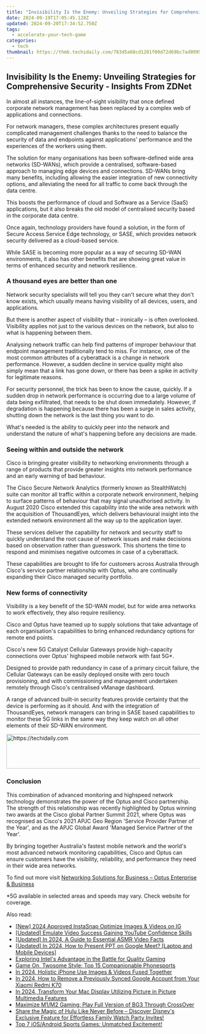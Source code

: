 ```yaml
---
title: "Invisibility Is the Enemy: Unveiling Strategies for Comprehensive Security - Insights From ZDNet"
date: 2024-09-19T17:05:45.128Z
updated: 2024-09-20T17:34:52.750Z
tags:
  - accelerate-your-tech-game
categories:
  - tech
thumbnail: https://thmb.techidaily.com/783d5a68cd1201f00d72d69bc7ad0995ab16e6e244585454342ca9de98074a9b.jpg
---
```


## Invisibility Is the Enemy: Unveiling Strategies for Comprehensive Security - Insights From ZDNet

In almost all instances, the line-of-sight visibility that once defined corporate network management has been replaced by a complex web of applications and connections.

For network managers, these complex architectures present equally complicated management challenges thanks to the need to balance the security of data and endpoints against applications' performance and the experiences of the workers using them.

The solution for many organisations has been software-defined wide area networks (SD-WANs), which provide a centralised, software-based approach to managing edge devices and connections. SD-WANs bring many benefits, including allowing the easier integration of new connectivity options, and alleviating the need for all traffic to come back through the data centre.

This boosts the performance of cloud and Software as a Service (SaaS) applications, but it also breaks the old model of centralised security based in the corporate data centre.

Once again, technology providers have found a solution, in the form of Secure Access Service Edge technology, or SASE, which provides network security delivered as a cloud-based service.

While SASE is becoming more popular as a way of securing SD-WAN environments, it also has other benefits that are showing great value in terms of enhanced security and network resilience.

### **A thousand eyes are better than one**

Network security specialists will tell you they can't secure what they don't know exists, which usually means having visibility of all devices, users, and applications.

But there is another aspect of visibility that – ironically – is often overlooked. Visibility applies not just to the various devices on the network, but also to what is happening between them.

Analysing network traffic can help find patterns of improper behaviour that endpoint management traditionally tend to miss. For instance, one of the most common attributes of a cyberattack is a change in network performance. However, a sudden decline in service quality might also simply mean that a link has gone down, or there has been a spike in activity for legitimate reasons.

For security personnel, the trick has been to know the cause, quickly. If a sudden drop in network performance is occurring due to a large volume of data being exfiltrated, that needs to be shut down immediately. However, if degradation is happening because there has been a surge in sales activity, shutting down the network is the last thing you want to do.

What's needed is the ability to quickly peer into the network and understand the nature of what's happening before any decisions are made.

### **Seeing within and outside the network**

Cisco is bringing greater visibility to networking environments through a range of products that provide greater insights into network performance and an early warning of bad behaviour.

The Cisco Secure Network Analytics (formerly known as StealthWatch) suite can monitor all traffic within a corporate network environment, helping to surface patterns of behaviour that may signal unauthorised activity. In August 2020 Cisco extended this capability into the wide area network with the acquisition of ThousandEyes, which delivers behavioural insight into the extended network environment all the way up to the application layer.

These services deliver the capability for network and security staff to quickly understand the root cause of network issues and make decisions based on observation rather than guesswork. This shortens the time to respond and minimises negative outcomes in case of a cyberattack.

These capabilities are brought to life for customers across Australia through Cisco's service partner relationship with Optus, who are continually expanding their Cisco managed security portfolio.

### **New forms of connectivity**

Visibility is a key benefit of the SD-WAN model, but for wide area networks to work effectively, they also require resiliency. 

Cisco and Optus have teamed up to supply solutions that take advantage of each organisation's capabilities to bring enhanced redundancy options for remote end points.

Cisco's new 5G Catalyst Cellular Gateways provide high-capacity connections over Optus' highspeed mobile network with fast 5G\*.

Designed to provide path redundancy in case of a primary circuit failure, the Cellular Gateways can be easily deployed onsite with zero touch provisioning, and with commissioning and management undertaken remotely through Cisco's centralised vManage dashboard.

A range of advanced built-in security features provide certainty that the device is performing as it should. And with the integration of ThousandEyes, network managers can bring in SASE based capabilities to monitor these 5G links in the same way they keep watch on all other elements of their SD-WAN environment. 

<!-- affiliate ads begin -->
<a href="https://appsumo.8odi.net/c/5597632/2049370/7443" target="_top" id="2049370">
  <img src="//a.impactradius-go.com/display-ad/7443-2049370" border="0" alt="https://techidaily.com" width="728" height="90"/>
</a>
<img height="0" width="0" src="https://appsumo.8odi.net/i/5597632/2049370/7443" style="position:absolute;visibility:hidden;" border="0" />
<!-- affiliate ads end -->

### **Conclusion**

This combination of advanced monitoring and highspeed network technology demonstrates the power of the Optus and Cisco partnership. The strength of this relationship was recently highlighted by Optus winning two awards at the Cisco global Partner Summit 2021, where Optus was recognised as Cisco's 2021 APJC Geo Region 'Service Provider Partner of the Year', and as the APJC Global Award 'Managed Service Partner of the Year'.

By bringing together Australia's fastest mobile network and the world's most advanced network monitoring capabilities, Cisco and Optus can ensure customers have the visibility, reliability, and performance they need in their wide area networks.

To find out more visit [Networking Solutions for Business – Optus Enterprise & Business](https://www.optus.com.au/enterprise/networking/network-solutions)

\*5G available in selected areas and speeds may vary. Check website for coverage.

<ins class="adsbygoogle"
     style="display:block"
     data-ad-format="autorelaxed"
     data-ad-client="ca-pub-7571918770474297"
     data-ad-slot="1223367746"></ins>

<ins class="adsbygoogle"
     style="display:block"
     data-ad-client="ca-pub-7571918770474297"
     data-ad-slot="8358498916"
     data-ad-format="auto"
     data-full-width-responsive="true"></ins>

<span class="atpl-alsoreadstyle">Also read:</span>
<div><ul>
<li><a href="https://instagram-video-files.techidaily.com/new-2024-approved-instasnap-optimize-images-and-videos-on-ig/"><u>[New] 2024 Approved InstaSnap Optimize Images & Videos on IG</u></a></li>
<li><a href="https://youtube-web.techidaily.com/ed-emulate-video-success-gaining-youtube-confidence-skills/"><u>[Updated] Emulate Video Success Gaining YouTube Confidence Skills</u></a></li>
<li><a href="https://facebook-record-videos.techidaily.com/updated-in-2024-a-guide-to-essential-asmr-video-facts/"><u>[Updated] In 2024, A Guide to Essential ASMR Video Facts</u></a></li>
<li><a href="https://screen-sharing-recording.techidaily.com/updated-in-2024-how-to-present-ppt-on-google-meet-laptop-and-mobile-devices/"><u>[Updated] In 2024, How to Present PPT on Google Meet? [Laptop and Mobile Devices]</u></a></li>
<li><a href="https://games-able.techidaily.com/exploring-intels-advantage-in-the-battle-for-quality-gaming/"><u>Exploring Intel's Advantage in the Battle for Quality Gaming</u></a></li>
<li><a href="https://games-able.techidaily.com/game-on-twosome-style-top-15-companionable-phonesports/"><u>Game On, Twosome Style: Top 15 Companionable Phonesports</u></a></li>
<li><a href="https://some-knowledge.techidaily.com/in-2024-holistic-iphone-use-images-and-videos-fused-together/"><u>In 2024, Holistic iPhone Use Images & Videos Fused Together</u></a></li>
<li><a href="https://unlock-android.techidaily.com/in-2024-how-to-remove-a-previously-synced-google-account-from-your-xiaomi-redmi-k70-by-drfone-android/"><u>In 2024, How to Remove a Previously Synced Google Account from Your Xiaomi Redmi K70</u></a></li>
<li><a href="https://some-approaches.techidaily.com/in-2024-transform-your-mac-display-utilizing-picture-in-picture-multimedia-features/"><u>In 2024, Transform Your Mac Display Utilizing Picture in Picture Multimedia Features</u></a></li>
<li><a href="https://games-able.techidaily.com/maximize-m1m2-gaming-play-full-version-of-bg3-through-crossover/"><u>Maximize M1/M2 Gaming: Play Full Version of BG3 Through CrossOver</u></a></li>
<li><a href="https://buynow-reviews.techidaily.com/share-the-magic-of-hulu-like-never-before-discover-disneys-exclusive-feature-for-effortless-family-watch-party-invites/"><u>Share the Magic of Hulu Like Never Before – Discover Disney's Exclusive Feature for Effortless Family Watch Party Invites!</u></a></li>
<li><a href="https://games-able.techidaily.com/top-7-iosandroid-sports-games-unmatched-excitement/"><u>Top 7 iOS/Android Sports Games: Unmatched Excitement!</u></a></li>
</ul></div>

